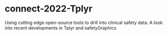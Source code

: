 # connect-2022-Tplyr
Using cutting edge open-source tools to drill into clinical safety data: A look into recent developments in Tplyr and safetyGraphics
